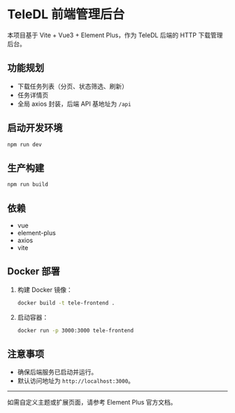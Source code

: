 # TeleDL 前端管理后台

本项目基于 Vite + Vue3 + Element Plus，作为 TeleDL 后端的 HTTP 下载管理后台。

## 功能规划
- 下载任务列表（分页、状态筛选、刷新）
- 任务详情页
- 全局 axios 封装，后端 API 基地址为 `/api`

## 启动开发环境
```bash
npm run dev
```

## 生产构建
```bash
npm run build
```

## 依赖
- vue
- element-plus
- axios
- vite

## Docker 部署

1. 构建 Docker 镜像：
   ```bash
   docker build -t tele-frontend .
   ```

2. 启动容器：
   ```bash
   docker run -p 3000:3000 tele-frontend
   ```

## 注意事项

- 确保后端服务已启动并运行。
- 默认访问地址为 `http://localhost:3000`。

---
如需自定义主题或扩展页面，请参考 Element Plus 官方文档。

